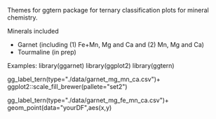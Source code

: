Themes for ggtern package for ternary classification plots for mineral chemistry.

Minerals included
- Garnet (including (1) Fe+Mn, Mg and Ca and (2) Mn, Mg and Ca)
- Tourmaline (in prep)

Examples:
library(ggarnet)
library(ggplot2)
library(ggtern)

gg_label_tern(type="./data/garnet_mg_mn_ca.csv")+
ggplot2::scale_fill_brewer(pallete="set2")

gg_label_tern(type="./data/garnet_mg_fe_mn_ca.csv")+
geom_point(data="yourDF",aes(x,y)



